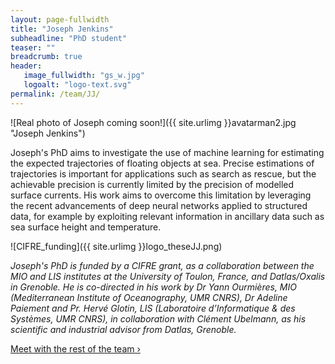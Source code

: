 ```yaml
---
layout: page-fullwidth
title: "Joseph Jenkins"
subheadline: "PhD student"
teaser: ""
breadcrumb: true
header:
   image_fullwidth: "gs_w.jpg"
   logoalt: "logo-text.svg"
permalink: /team/JJ/
---
```


![Real photo of Joseph coming soon!]({{ site.urlimg }}avatarman2.jpg "Joseph Jenkins")

Joseph's PhD aims to investigate the use of machine learning for estimating the expected trajectories of floating objects at sea. Precise estimations of trajectories is important for applications such as search as rescue, but the achievable precision is currently limited by the precision of modelled surface currents. His work aims to overcome this limitation by leveraging the recent advancements of deep neural networks applied to structured data, for example by exploiting relevant information in ancillary data such as sea surface height and temperature.

![CIFRE_funding]({{ site.urlimg }}logo_theseJJ.png)

_Joseph's PhD is funded by a CIFRE grant, as a collaboration between the MIO and LIS institutes at the University of Toulon, France, and Datlas/Oxalis in Grenoble.
He is co-directed in his work by Dr Yann Ourmières, MIO (Mediterranean Institute of Oceanography, UMR CNRS), Dr Adeline Paiement and Pr. Hervé Glotin, LIS (Laboratoire d’Informatique & des Systèmes,  UMR CNRS), in collaboration with Clément Ubelmann, as his scientific and industrial advisor from Datlas, Grenoble._

<a class="radius button small" href="{{ site.url }}{{ site.baseurl }}/team/">Meet with the rest of the team ›</a>



